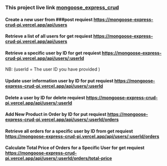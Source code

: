 ### This project live link [mongoose_express_crud](https://mongoose-express-crud-pi.vercel.app/)

#### Create a new user from ###post requiest https://mongoose-express-crud-pi.vercel.app/api/users

#### Retrieve a list of all users for get requiest https://mongoose-express-crud-pi.vercel.app/api/users

#### Retrieve a specific user by ID for get requiest https://mongoose-express-crud-pi.vercel.app/api/users/:userId

NB: (userId = The user ID you have provided )

#### Update user information user by ID for put requiest https://mongoose-express-crud-pi.vercel.app/api/users/:userId

#### Delete a user by ID for delete requiest https://mongoose-express-crud-pi.vercel.app/api/users/:userId

#### Add New Product in Order by ID for put requiest https://mongoose-express-crud-pi.vercel.app/api/users/:userId/orders

#### Retrieve all orders for a specific user by ID from get requiest https://mongoose-express-crud-pi.vercel.app/api/users/:userId/orders

#### Calculate Total Price of Orders for a Specific User for get requiest https://mongoose-express-crud-pi.vercel.app/api/users/:userId/orders/total-price
